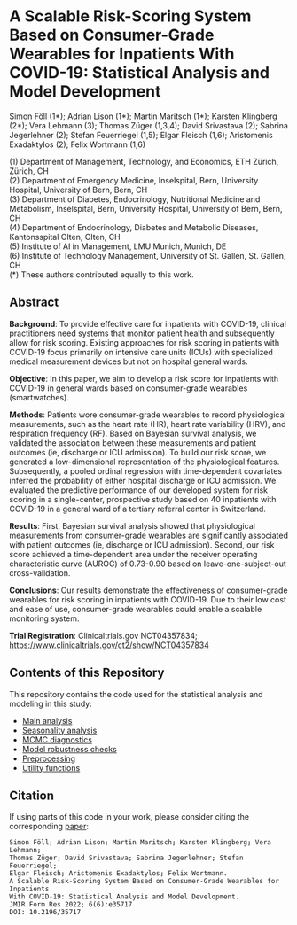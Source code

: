 # A Scalable Risk-Scoring System Based on Consumer-Grade Wearables for Inpatients With COVID-19: Statistical Analysis and Model Development

Simon Föll (1*); Adrian Lison (1*); Martin Maritsch (1*); Karsten Klingberg (2*); Vera Lehmann (3);
	Thomas Züger (1,3,4); David Srivastava (2); Sabrina Jegerlehner (2); Stefan Feuerriegel (1,5);
	Elgar Fleisch (1,6); Aristomenis Exadaktylos (2); Felix Wortmann (1,6)

(1) Department of Management, Technology, and Economics, ETH Zürich, Zürich, CH\
(2) Department of Emergency Medicine, Inselspital, Bern, University Hospital, University of Bern, Bern, CH\
(3) Department of Diabetes, Endocrinology, Nutritional Medicine and Metabolism, Inselspital, Bern, University Hospital, University of Bern, Bern, CH\
(4) Department of Endocrinology, Diabetes and Metabolic Diseases, Kantonsspital Olten, Olten, CH\
(5) Institute of AI in Management, LMU Munich, Munich, DE\
(6) Institute of Technology Management, University of St. Gallen, St. Gallen, CH\
(*) These authors contributed equally to this work.

## Abstract
**Background**: To provide effective care for inpatients with COVID-19, clinical practitioners need systems that monitor patient health and subsequently allow for risk scoring. Existing approaches for risk scoring in patients with COVID-19 focus primarily on intensive care units (ICUs) with specialized medical measurement devices but not on hospital general wards.

**Objective**: In this paper, we aim to develop a risk score for inpatients with COVID-19 in general wards based on consumer-grade wearables (smartwatches).

**Methods**: Patients wore consumer-grade wearables to record physiological measurements, such as the heart rate (HR), heart rate variability (HRV), and respiration frequency (RF). Based on Bayesian survival analysis, we validated the association between these measurements and patient outcomes (ie, discharge or ICU admission). To build our risk score, we generated a low-dimensional representation of the physiological features. Subsequently, a pooled ordinal regression with time-dependent covariates inferred the probability of either hospital discharge or ICU admission. We evaluated the predictive performance of our developed system for risk scoring in a single-center, prospective study based on 40 inpatients with COVID-19 in a general ward of a tertiary referral center in Switzerland.

**Results**: First, Bayesian survival analysis showed that physiological measurements from consumer-grade wearables are significantly associated with patient outcomes (ie, discharge or ICU admission). Second, our risk score achieved a time-dependent area under the receiver operating characteristic curve (AUROC) of 0.73-0.90 based on leave-one-subject-out cross-validation.

**Conclusions**: Our results demonstrate the effectiveness of consumer-grade wearables for risk scoring in inpatients with COVID-19. Due to their low cost and ease of use, consumer-grade wearables could enable a scalable monitoring system.

**Trial Registration**: Clinicaltrials.gov NCT04357834; https://www.clinicaltrials.gov/ct2/show/NCT04357834

## Contents of this Repository
This repository contains the code used for the statistical analysis and modeling in this study:
- [Main analysis](analysis.Rmd)
- [Seasonality analysis](seasonality.Rmd)
- [MCMC diagnostics](diagnostics.Rmd)
- [Model robustness checks](robustness.Rmd)
- [Preprocessing](preprocessing)
- [Utility functions](utils)

## Citation
If using parts of this code in your work, please consider citing the corresponding [paper](https://doi.org/10.2196/35717):

	Simon Föll; Adrian Lison; Martin Maritsch; Karsten Klingberg; Vera Lehmann;
	Thomas Züger; David Srivastava; Sabrina Jegerlehner; Stefan Feuerriegel;
	Elgar Fleisch; Aristomenis Exadaktylos; Felix Wortmann.
	A Scalable Risk-Scoring System Based on Consumer-Grade Wearables for Inpatients
	With COVID-19: Statistical Analysis and Model Development.
	JMIR Form Res 2022; 6(6):e35717
	DOI: 10.2196/35717